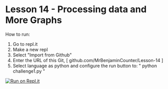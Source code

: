 # Lesson 14 - Processing data and More Graphs


How to run: 

1. Go to repl.it
2. Make a new repl
3. Select "Import from Github"
4. Enter the URL of this Git, [ github.com/MrBenjaminCounter/Lesson-14 ] 
5. Select language as python and configure the run button to: " python challenge1.py "



[![Run on Repl.it](https://repl.it/badge/github/MrBenjaminCounter/Lesson-14)](https://repl.it/github/MrBenjaminCounter/Lesson-14)


